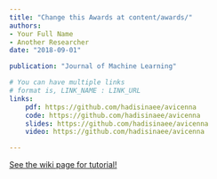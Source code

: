 ```yaml
---
title: "Change this Awards at content/awards/"
authors:
- Your Full Name
- Another Researcher
date: "2018-09-01"

publication: "Journal of Machine Learning"

# You can have multiple links
# format is, LINK_NAME : LINK_URL
links:
    pdf: https://github.com/hadisinaee/avicenna
    code: https://github.com/hadisinaee/avicenna
    slides: https://github.com/hadisinaee/avicenna
    video: https://github.com/hadisinaee/avicenna

---
```



[See the wiki page for tutorial!](https://github.com/hadisinaee/avicenna/wiki)